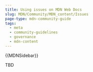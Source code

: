 ```yaml
---
title: Using issues on MDN Web Docs
slug: MDN/Community/MDN_content/Issues
page-type: mdn-community-guide
tags:
  - meta
  - community-guidelines
  - governance
  - mdn-content
---
```


{{MDNSidebar}}

TBD
